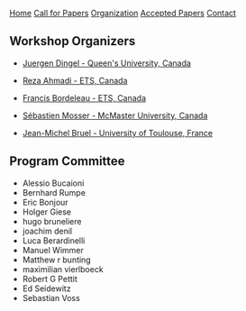 [Home](https://sysmdecnf.github.io/mde2023/)
[Call for Papers](https://sysmdecnf.github.io/mde2023/call4papers)
[Organization](https://sysmdecnf.github.io/mde2023/organization)
[Accepted Papers](https://sysmdecnf.github.io/mde2023/acceptedPapers)
[Contact](https://sysmdecnf.github.io/mde2023/contact)



## Workshop Organizers

* [Juergen Dingel - Queen's University, Canada](https://www.cs.queensu.ca/people/Juergen/Dingel)

* [Reza Ahmadi - ETS, Canada](https://www.linkedin.com/in/ahmreza/)

* [Francis Bordeleau - ETS, Canada](https://www.etsmtl.ca/en/research/professors/fbordeleau/)

* [Sébastien Mosser - McMaster University, Canada](https://www.eng.mcmaster.ca/faculty/sebastien-mosser/)

* [Jean-Michel Bruel - University of Toulouse, France](https://jmbruel.netlify.app/)


## Program Committee
* Alessio Bucaioni
* Bernhard Rumpe
* Eric Bonjour
* Holger Giese
* hugo bruneliere
* joachim denil
* Luca Berardinelli
* Manuel Wimmer
* Matthew r bunting
* maximilian vierlboeck
* Robert G Pettit
* Ed Seidewitz
* Sebastian Voss
